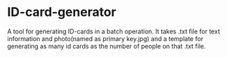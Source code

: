 # ID-card-generator
A tool for generating ID-cards in a batch operation. It takes .txt file for text information and photo(named as primary key.jpg) and a template for generating as many id cards as the number of people on that .txt file. 
